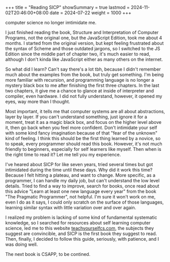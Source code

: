 +++
title       = "Reading SICP"
showSummary = true
lastmod     = 2024-11-02T20:46:00+08:00
date        = 2024-07-22
weight      = 1000
+++

computer science no longer imtimidate me.

<!--more-->

I just finished reading the book, Structure and Interpretation of Computer Programs,
not the original one, but the JavaScript Edition, took me about 4 months.
I started from the original version, but kept feeling frustrated about the syntax of Scheme
and those outdated jargons, so I switched to the JS Edition since the middle part of chapter two,
it's much easier to read, although I don't kinda like JavaScript either as
many others on the internet.

So what did I learn? Can't say there's a lot tbh, because I didn't remember much
about the examples from the book, but truly get something. I'm being more familiar
with recursion, and programming language is no longer a mystery black box
to me after finishing the first three chapters. In the last two chapters,
it give me a chance to glance at inside of interpreter and compiler, even hardware.
I did not fully understand, however, it opened my eyes, way more than I thought.

Most important, it tells me that computer systems are all about abstractions,
layer by layer. If you can't understand something, just ignore it for a moment,
treat it as a magic black box, and focus on the higher level above it, then go back
when you feel more confident. Don't intimidate your self with some kind fancy imagination
because of that "fear of the unknown" kind of feeling. I think this should be the first thing learned
by a novice, so to speak, every programmer should read this book. However,
it's not much friendly to beginners, especially for self learners like myself.
Then when is the right time to read it? Let me tell you my experience.

I've heared about SICP for like seven years,
tried several times but got intimidated during the time until these days.
Why did it work this time? Because I felt hitting a plateau, and want to change.
More specific, as a programmer, I can handle my daily job,
but can't understand the low level details. Tried to find a way to improve,
search for books, once read about this advice
"Learn at least one new language every year" from the book "The Pragmatic Programmer",
not helpful. I'm sure it won't work on me, even I do as it says, I could only scratch on
the surface of those languages, learning similar syntax with little variation
over and over again.

I realized my problem is lacking of some kind of fundamental systematic knowledge,
so I searched for resources about self learning computer science, led me to this website
[teachyourselfcs.com](https://teachyourselfcs.com/), the subjects they suggest are convincible,
and SICP is the first book they suggest to read. Then, finally, I decided to follow this guide,
seriously, with patience, and I was doing well.

The next book is CSAPP, to be contined.

